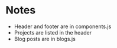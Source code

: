 # Notes
- Header and footer are in components.js
- Projects are listed in the header
- Blog posts are in blogs.js
